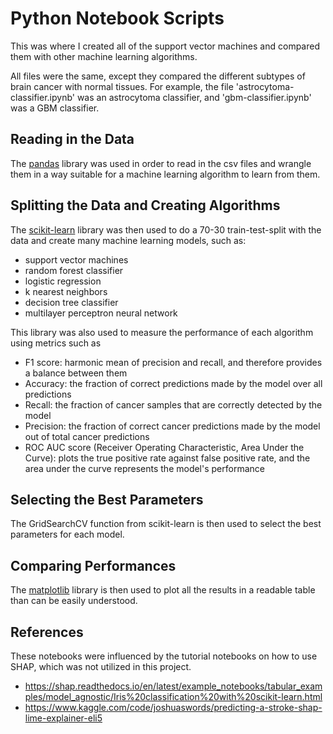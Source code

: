 # Python Notebook Scripts

This was where I created all of the support vector machines and compared them with other machine learning algorithms. 

All files were the same, except they compared the different subtypes of brain cancer with normal tissues. For example, the file 'astrocytoma-classifier.ipynb' was an astrocytoma classifier, and 'gbm-classifier.ipynb' was a GBM classifier. 

## Reading in the Data

The [pandas](https://pandas.pydata.org) library was used in order to read in the csv files and wrangle them in a way suitable for a machine learning algorithm to learn from them. 

## Splitting the Data and Creating Algorithms

The [scikit-learn](https://scikit-learn.org/stable/) library was then used to do a 70-30 train-test-split with the data and create many machine learning models, such as:
- support vector machines
- random forest classifier
- logistic regression
- k nearest neighbors
- decision tree classifier
- multilayer perceptron neural network

This library was also used to measure the performance of each algorithm using metrics such as 
- F1 score: harmonic mean of precision and recall, and therefore provides a balance between them
- Accuracy: the fraction of correct predictions made by the model over all predictions
- Recall: the fraction of cancer samples that are correctly detected by the model
- Precision: the fraction of correct cancer predictions made by the model out of total cancer predictions
- ROC AUC score (Receiver Operating Characteristic, Area Under the Curve): plots the true positive rate against false positive rate, and the area under the curve represents the model's performance

## Selecting the Best Parameters

The GridSearchCV function from scikit-learn is then used to select the best parameters for each model. 

## Comparing Performances

The [matplotlib](https://matplotlib.org) library is then used to plot all the results in a readable table than can be easily understood. 

## References

These notebooks were influenced by the tutorial notebooks on how to use SHAP, which was not utilized in this project. 
- https://shap.readthedocs.io/en/latest/example_notebooks/tabular_examples/model_agnostic/Iris%20classification%20with%20scikit-learn.html
- https://www.kaggle.com/code/joshuaswords/predicting-a-stroke-shap-lime-explainer-eli5